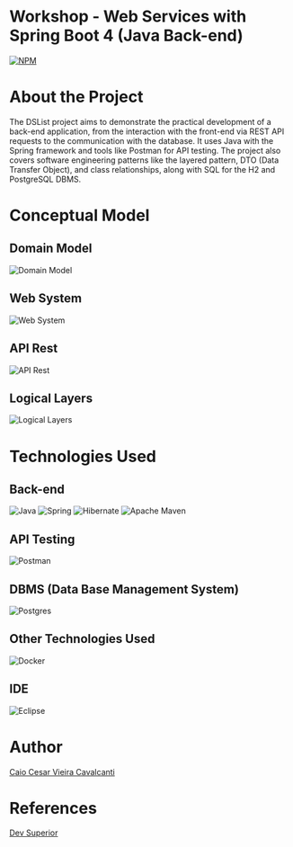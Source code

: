 # Workshop - Web Services with Spring Boot 4 (Java Back-end)
[![NPM](https://img.shields.io/npm/l/react)](https://github.com/CesarImperas/dslist/blob/main/LICENSE)

# About the Project
The DSList project aims to demonstrate the practical development of a back-end application, from the interaction with the front-end via REST API requests to the communication with the database.
It uses Java with the Spring framework and tools like Postman for API testing. The project also covers software engineering patterns like the layered pattern, DTO (Data Transfer Object), and class relationships, 
along with SQL for the H2 and PostgreSQL DBMS.

# Conceptual Model
## Domain Model
![Domain Model](https://github.com/user-attachments/assets/6110beaf-05fe-4518-8273-674b95acd81b)
## Web System
![Web System](https://github.com/user-attachments/assets/a34aef38-938e-4659-a8e1-42fd16e9739c)
## API Rest
![API Rest](https://github.com/user-attachments/assets/a691f1b4-2db7-40c4-8f1f-f5a55f5ed7f1)
## Logical Layers
![Logical Layers](https://github.com/user-attachments/assets/19df2ea2-c00d-41d2-8992-dd4b327f2edd)

# Technologies Used
## Back-end
![Java](https://img.shields.io/badge/java-%23ED8B00.svg?style=for-the-badge&logo=openjdk&logoColor=white)
![Spring](https://img.shields.io/badge/spring-%236DB33F.svg?style=for-the-badge&logo=spring&logoColor=white)
![Hibernate](https://img.shields.io/badge/Hibernate-59666C?style=for-the-badge&logo=Hibernate&logoColor=white)
![Apache Maven](https://img.shields.io/badge/Apache%20Maven-C71A36?style=for-the-badge&logo=Apache%20Maven&logoColor=white)

## API Testing
![Postman](https://img.shields.io/badge/Postman-FF6C37?style=for-the-badge&logo=postman&logoColor=white)

## DBMS (Data Base Management System)
![Postgres](https://img.shields.io/badge/postgres-%23316192.svg?style=for-the-badge&logo=postgresql&logoColor=white)

## Other Technologies Used
![Docker](https://img.shields.io/badge/docker-%230db7ed.svg?style=for-the-badge&logo=docker&logoColor=white)

## IDE
![Eclipse](https://img.shields.io/badge/Eclipse-FE7A16.svg?style=for-the-badge&logo=Eclipse&logoColor=white)

# Author
[Caio Cesar Vieira Cavalcanti](https://github.com/CesarImperas)

# References
[Dev Superior](https://devsuperior.com.br/)
